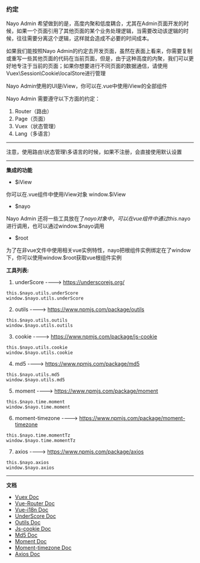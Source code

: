 ### 约定
Nayo Admin 希望做到的是，高度内聚和低度耦合，尤其在Admin页面开发的时候，如果一个页面引用了其他页面的某个业务处理逻辑，当需要改动该逻辑的时候，往往需要分离这个逻辑，这样就会造成不必要的时间成本。

如果我们能按照Nayo Admin的约定去开发页面，虽然在表面上看来，你需要复制或重写一些其他页面的代码在当前页面，但是，由于这种高度的内聚，我们可以更好地专注于当前的页面；如果你想要进行不同页面的数据通信，请使用Vuex\Session\Cookie\localStore进行管理

Nayo Admin使用的UI是iView，你可以在.vue中使用iView的全部组件

Nayo Admin 需要遵守以下方面的约定：
1. Router（路由）
2. Page（页面）
3. Vuex（状态管理）
4. Lang（多语言）

---
注意，使用路由\状态管理\多语言的时候，如果不注册，会直接使用默认设置

---

**集成的功能**
- $iView

你可以在.vue组件中使用iView对象 window.$iView


- $nayo

Nayo Admin 还将一些工具放在了$nayo对象中，可以在vue组件中通过this.$nayo进行调用，也可以通过window.$nayo调用

- $root

为了在非vue文件中使用相关vue实例特性，nayo把根组件实例绑定在了window下，你可以使用window.$root获取vue根组件实例

**工具列表:**
1. underScore ----> https://underscorejs.org/
```
this.$nayo.utils.underScore
window.$nayo.utils.underScore
```
2. outils ----> https://www.npmjs.com/package/outils
```
this.$nayo.utils.outils
window.$nayo.utils.outils
```
3. cookie ----> https://www.npmjs.com/package/js-cookie
```
this.$nayo.utils.cookie
window.$nayo.utils.cookie
```
4. md5 ----> https://www.npmjs.com/package/md5
```
this.$nayo.utils.md5
window.$nayo.utils.md5
```
5. moment ----> https://www.npmjs.com/package/moment
```
this.$nayo.time.moment
window.$nayo.time.moment
```
6. moment-timezone ----> https://www.npmjs.com/package/moment-timezone
```
this.$nayo.time.momentTz
window.$nayo.time.momentTz
```
7. axios ----> https://www.npmjs.com/package/axios
```
this.$nayo.axios
window.$nayo.axios
```
---

**文档**
- [Vuex Doc](https://vuex.vuejs.org/guide/)
- [Vue-Router Doc](https://router.vuejs.org/installation.html)
- [Vue-i18n Doc](http://kazupon.github.io/vue-i18n/introduction.html)
- [UnderScore Doc](https://underscorejs.org/)
- [Outils Doc](https://www.npmjs.com/package/outils)
- [Js-cookie Doc](https://www.npmjs.com/package/js-cookie)
- [Md5 Doc](https://www.npmjs.com/package/md5)
- [Moment Doc](https://www.npmjs.com/package/moment)
- [Moment-timezone Doc](https://www.npmjs.com/package/moment-timezone)
- [Axios Doc](https://www.npmjs.com/package/axios)